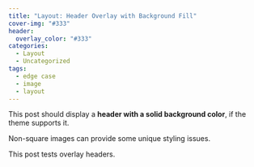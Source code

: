 ```yaml
---
title: "Layout: Header Overlay with Background Fill"
cover-img: "#333"
header:
  overlay_color: "#333"
categories:
  - Layout
  - Uncategorized
tags:
  - edge case
  - image
  - layout
---
```


This post should display a **header with a solid background color**, if the theme supports it.

Non-square images can provide some unique styling issues.

This post tests overlay headers.